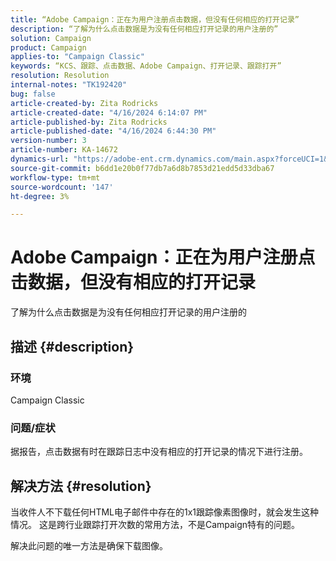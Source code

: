```yaml
---
title: “Adobe Campaign：正在为用户注册点击数据，但没有任何相应的打开记录”
description: “了解为什么点击数据是为没有任何相应打开记录的用户注册的”
solution: Campaign
product: Campaign
applies-to: "Campaign Classic"
keywords: “KCS、跟踪、点击数据、Adobe Campaign、打开记录、跟踪打开”
resolution: Resolution
internal-notes: "TK192420"
bug: false
article-created-by: Zita Rodricks
article-created-date: "4/16/2024 6:14:07 PM"
article-published-by: Zita Rodricks
article-published-date: "4/16/2024 6:44:30 PM"
version-number: 3
article-number: KA-14672
dynamics-url: "https://adobe-ent.crm.dynamics.com/main.aspx?forceUCI=1&pagetype=entityrecord&etn=knowledgearticle&id=b00aae1b-1dfc-ee11-a1ff-6045bd0065b6"
source-git-commit: b6dd1e20b0f77db7a6d8b7853d21edd5d33dba67
workflow-type: tm+mt
source-wordcount: '147'
ht-degree: 3%

---
```


# Adobe Campaign：正在为用户注册点击数据，但没有相应的打开记录


了解为什么点击数据是为没有任何相应打开记录的用户注册的

## 描述 {#description}


### 环境

Campaign Classic

### 问题/症状

据报告，点击数据有时在跟踪日志中没有相应的打开记录的情况下进行注册。


## 解决方法 {#resolution}


当收件人不下载任何HTML电子邮件中存在的1x1跟踪像素图像时，就会发生这种情况。 这是跨行业跟踪打开次数的常用方法，不是Campaign特有的问题。

解决此问题的唯一方法是确保下载图像。




